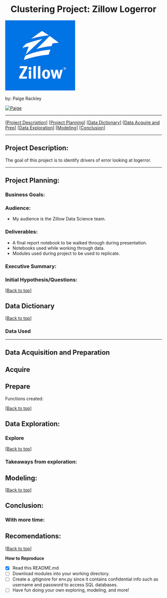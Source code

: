 # <center><a name="top"></a>Clustering Project: Zillow Logerror
![](https://github.com/paigerackley/zillow-clustering-project/blob/main/images/zill.png)

by: Paige Rackley </center>

<p>
  <a href="https://github.com/paigerackley" target="_blank">
    <img alt="Paige" src="https://img.shields.io/github/followers/paigerackley?label=Follow_Paige&style=social" />
  </a>

 * * *  
[[Project Description](#project_description)]
[[Project Planning](#planning)]
[[Data Dictionary](#dictionary)]
[[Data Acquire and Prep](#wrangle)]
[[Data Exploration](#explore)]
[[Modeling](#model)]
[[Conclusion](#conclusion)]
___



## <a name="project_description"></a>Project Description:
The goal of this project is to identify drivers of error looking at logerror. 



  
***
## <a name="planning"></a>Project Planning:
  
  
 ### Business Goals: 

 ### Audience:
 - My audience is the Zillow Data Science team. 
  
 ### Deliverables:
 - A final report notebook to be walked through during presentation.
 - Notebooks used while working through data. 
 - Modules used during project to be used to replicate.

###  Executive Summary: 

        
### Initial Hypothesis/Questions: 



[[Back to top](#top)]


## <a name="dictionary"></a>Data Dictionary  
[[Back to top](#top)]

### Data Used

***

## <a name="wrangle"></a>Data Acquisition and Preparation
  
 ## Acquire


  
## Prepare



Functions created:


  
[[Back to top](#top)]


  
## <a name="explore"></a>Data Exploration:
  ###  Explore


  
   
 
[[Back to top](#top)]

### Takeaways from exploration:


## <a name="model"></a>Modeling:
  

  
[[Back to top](#top)]



## <a name="conclusion"></a>Conclusion:


  
### With more time:



## Recomendations: 
####


[[Back to top](#top)]
  
  
  **How to Reproduce**
- [x] Read this README.md
- [ ] Download modules into your working directory.
- [ ] Create a .gitignore for env.py since it contains confidential info such as username and password to access SQL databases.
- [ ] Have fun doing your own exploring, modeling, and more! 
